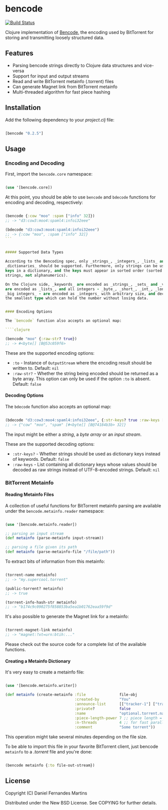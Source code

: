 # bencode

[![Build Status](https://travis-ci.org/danielfm/bencode.svg?branch=master)](https://travis-ci.org/danielfm/bencode)

Clojure implementation of [Bencode](http://bittorrent.org/beps/bep_0003.html#bencoding),
the encoding used by BitTorrent for storing and transmitting loosely structured data.

## Features

* Parsing bencode strings directly to Clojure data structures and vice-versa
* Support for input and output streams
* Read and write BitTorrent metainfo (.torrent) files
* Can generate Magnet link from BitTorrent metainfo
* Multi-threaded algorithm for fast piece hashing


## Installation

Add the following dependency to your _project.clj_ file:

````clojure

[bencode "0.2.5"]
````


## Usage

### Encoding and Decoding

First, import the `bencode.core` namespace:

````clojure

(use '[bencode.core])
````

At this point, you should be able to use `bencode` and `bdecode` functions for
encoding and decoding, respectively:

````clojure

(bencode {:cow "moo" :spam ["info" 32]})
;; -> "d3:cow3:moo4:spaml4:infoi32eee"

(bdecode "d3:cow3:moo4:spaml4:infoi32eee")
;; -> {:cow "moo", :spam ["info" 32]}
```


##### Supported Data Types

According to the Bencoding spec, only _strings_, _integers_, _lists_ and
_dictionaries_ should be supported. Furthermore, only strings can be used as
keys in a dictionary, and the keys must appear in sorted order (sorted as raw
strings, not alphanumerics).

On the Clojure side, _keywords_ are encoded as _strings_, _sets_ and _vectors_
are encoded as _lists_, and all integers - _byte_, _short_, _int_, _long_,
_big integers_ - are encoded as _integers_ with arbitrary size, and decoded to
the smallest type which can hold the number without losing data.


#### Encoding Options

The `bencode` function also accepts an optional map:

````clojure

(bencode "moo" {:raw-str? true})
;; -> #<byte[] [B@53c059f6>
````

These are the supported encoding options:

* `:to` - Instance of `OutputStream` where the encoding result should be
  written to. Default: `nil`
* `:raw-str?` - Whether the string being encoded should be returned as a
  byte array. This option can only be used if the option `:to` is absent.
  Default: `false`


#### Decoding Options

The `bdecode` function also accepts an optional map:

````clojure

(bdecode "d3:cow3:moo4:spaml4:infoi32eee", {:str-keys? true :raw-keys ["spam"]})
;; -> {"cow" "moo", "spam" [#<byte[] [B@74184b3b> 32]}
````

The input might be either a _string_, a _byte array_ or an _input stream_.

These are the supported decoding options:

* `:str-keys?` - Whether strings should be used as dictionary keys instead of
  keywords. Default: `false`
* `:raw-keys` - List containing all dictionary keys whose values should be
  decoded as raw strings instead of UTF-8-encoded strings. Default: `nil`


### BitTorrent Metainfo

#### Reading Metainfo Files

A collection of useful functions for BitTorrent metainfo parsing are available
under the `bencode.metainfo.reader` namespace:

````clojure

(use '[bencode.metainfo.reader])

;; parsing an input stream
(def metainfo (parse-metainfo input-stream))

;; parsing a file given its path
(def metainfo (parse-metainfo-file "/file/path"))
````

To extract bits of information from this metainfo:

````clojure

(torrent-name metainfo)
;; -> "my.supercool.torrent"

(public-torrent? metainfo)
;; -> true

(torrent-info-hash-str metainfo)
;; -> "b174c9c090275f858853ba5ea1b01762eaa59f9d"
````

It's also possible to generate the Magnet link for a metainfo:

````clojure

(torrent-magnet-link metainfo)
;; -> "magnet:?xt=urn:btih:..."
````

Please check out the source code for a complete list of the available functions.

#### Creating a Metainfo Dictionary

It's very easy to create a metainfo file:

````clojure

(use '[bencode.metainfo.writer])

(def metainfo (create-metainfo :file               file-obj
                               :created-by         "You"
                               :announce-list      [["tracker-1"] ["tracker-2"]]
                               :private?           false
                               :name               "optional.torrent.name"
                               :piece-length-power 7 ;; piece length = 2^7KiB
                               :n-threads          4 ;; for fast parallel piece hashing
                               :comment            "Some torrent"))
````

This operation might take several minutes depending on the file size.

To be able to import this file in your favorite BitTorrent client, just bencode
`metainfo` to a _.torrent_ file and you're done:


````clojure

(bencode metainfo {:to file-out-stream})
````


## License

Copyright (C) Daniel Fernandes Martins

Distributed under the New BSD License. See COPYING for further details.
